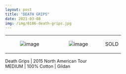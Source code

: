 ```yaml
---
layout: post
title: "DEATH GRIPS"
date: 2021-03-08
img: /img/0186-death-grips.jpg
---
```




<table style="width:100%;"><tr><td style="vertical-align:top;">
                <figure class="tmblr-full" data-orig-height="2048" data-orig-width="1365" data-orig-src="https://concertshirts.netlify.app/shirts/0186/0186-01.jpg"><img src="https://64.media.tumblr.com/054d53a60e819075c96a32306f65ee97/39f441bbdf6141a7-22/s540x810/4ab46f59c80878b39599bb9f4b49f0e571a5b7f7.jpg" data-orig-height="2048" data-orig-width="1365" data-orig-src="https://concertshirts.netlify.app/shirts/0186/0186-01.jpg" alt="image"/></figure></td>
            <td style="vertical-align:top;">
                <figure class="tmblr-full" data-orig-height="2048" data-orig-width="1365" data-orig-src="https://concertshirts.netlify.app/shirts/0186/0186-02.jpg"><img src="https://64.media.tumblr.com/a7361385eb93bcdd9cdc9cd6a9baa9c8/39f441bbdf6141a7-4e/s540x810/bbbb6a8d3409e9e7c58e8e06af132c74b4b9fdc1.jpg" data-orig-height="2048" data-orig-width="1365" data-orig-src="https://concertshirts.netlify.app/shirts/0186/0186-02.jpg" alt="image"/></figure></td>
            <td class="sold-overlay"><p class="sold-text">SOLD</p></td>
        </tr></table><p>
        Death Grips | 2015 North American Tour<br/>MEDIUM | 100% Cotton | Gildan
    </p>
